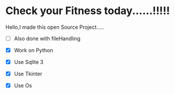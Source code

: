 # Check your Fitness today......!!!!!
Hello,I  made this open Source Project.....
- [ ] Also done with fileHandling
- [x] Work on Python
- [x] Use Sqlite 3
- [x] Use Tkinter 
- [x] Use Os 

